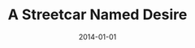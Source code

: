 ---
subheader: ''
description: "<p>September 25-October 4, 2014<br/>\nLogan Center, Theater West</p>\
  \ <p>The TAPS Acting Studio gathers student actors under professional direction\
  \ to hone and showcase their skills. This year, jazz penetrates the sweltering New\
  \ Orleans summer air in Tennessee Williams's classic\_<em>A Streetcar Named Desire</em>.\
  \ Desperate romanticism and determined realism collide when Stella's sister Blanche\
  \ enters a home that Stanley considers his own. Love, understanding and compassion\
  \ are clucked and clocked by inescapable truths and indomitable wills. Muster the\
  \ courage to experience our Fall 2014 Season opener, as these desperate characters\
  \ find the strength to meet the American Dream head on.</p> <p>By <strong>Tennessee\
  \ Williams</strong><br/>\nDirected by<strong> Audrey Francis</strong></p><p><strong>CAST</strong></p><p><strong>Cameron\
  \ Vanderwerf</strong><span> (Stanley Kowalski) is a third-year English and TAPS\
  \ major in the College. Past University Theater roles include Lysander in </span>A\
  \ Midsummer Night\u2019s Dream<span>, Ernst in </span>Cabaret<span>, Launcelot in\
  \ </span>The Merchant of Venice<span>, and Billy in </span>The Real Thing<span>.\_\
  </span></p><p><strong>Sophie Kennedy</strong><span> (Blanche Dubois), a third-year\
  \ Political Science and TAPS major, is grateful for the many experiences she\u2019\
  s shared with the UT/TAPS community over the course of the last 2 years, including\
  \ as an actor in </span>Two Gentlemen of Verona<span>, Hotel Nepenthe, The Vagina\
  \ Monologues, and As You Like It. Outside of UT, Sophie is also a proud member of\
  \ BlackBox ACADEMY\u2019s Summer 2014 ensemble, here in Chicago. She is thrilled\
  \ to be diving into the challenging and poignant world of Tennessee Williams with\
  \ so many talented and passionate artists.</span></p><p><strong>Chris Deakin</strong>\
  \ <span>(Harold \u201CMitch\u201D Mitchell) is a fourth-year undergraduate majoring\
  \ in Theater and Performance Studies. His credits include </span>Buried in Bughouse\
  \ Square: A Studs Terkel Circus<span> (Narrator), New Work Week (director: \u201C\
  Stop/See\u201D/curator), </span>Godspell<span> (musician), </span>Springwood Central\
  \ Honors Society<span> (writer/director), </span>Hedda Gabler<span> (Eilert Lovborg),\
  \ </span>The House of Yes<span> (Marty), </span>The Merchant of Venice<span> (Salanio,\
  \ Prince of Arragon), </span>The Glass Menagerie<span> (Tom), </span>The Lion in\
  \ Winter<span> (John), </span>Twelfth Night<span> (Sebastian) and </span>The Violet\
  \ Hour<span> (Denny). He has also served as Assistant to the Director and the Managing\
  \ Director of TAPS, and is a member of UT committee.\_</span></p> <p><strong>Alex\
  \ Morales</strong><span> (Pablo Gonzalez/Doctor) is a rising second-year most recently\
  \ from North Carolina. Since coming to Chicago, he has starred in the Fire Escape\
  \ film </span>Benison<span> and returned to the stage as the text-obsessed Simon\
  \ Barr in </span>Springwood Central Honors Society<span>.</span></p><p>Alex Hearn<span>\
  \ (Steve Hubbell) is a second-year in the College and is very excited to be a part\
  \ of Streetcar. This is his first acting role in a UT production, but previously\
  \ he has directed a workshop production of </span>The Still Alarm<span> by George\
  \ Kaufman and has performed as a part of Attori Senza Paura, U of C\u2019s only\
  \ Commedia dell\u2019Arte troupe.</span></p><p><strong>Alexandra Merritt Mathews</strong><span>\
  \ (Eunice Hubbell) is an actor, director and writer based in Chicago and Buffalo.\
  \ Previous roles include: B</span>efore the Window<span> (devised) (Violet Hammond),\
  \ </span>Cabaret <span>(Fr\xE4ulein Schneider), </span>PLATH/HUGHES<span> (Sylvia\
  \ Plath), </span>The Drowsy Chaperone<span> (The Drowsy Chaperone), </span>ALICES:\
  \ Adventures in Wonderland<span> (Secunda), </span>The Taming of the Shrew<span>\
  \ (devised) (Kate), </span>\u2018Tis Pity She\u2019s A Whore<span> (Richardetto),\
  \ </span>An Actor Prepares<span> (Stanislavski #4), </span>Coriolanus<span> (Menenius\
  \ Agrippa/Fight Captain), and </span>A Chorus Line<span> (Sheila Bryant). Film credits\
  \ include: </span>Dwelling<span> and </span>Battledogs<span>. Alexandra is the founder\
  \ and director of Curtain Up! at Nichols School in Buffalo. She is a fourth-year\
  \ in the College, majoring in Comparative Literature and minoring in Theater and\
  \ Performance Studies. She is the Musical Director of Soul Umoka and she is a member\
  \ of the dance ensemble Balkanske Igre. Be sure to see her in the remount of PLATH/HUGHES\
  \ this fall at Gorilla Tango Theatre! Visit </span><a href=\"http://alexandramerrittmathews.appspot.com\"\
  >alexandramerrittmathews.appspot.com</a><span> for further information.</span></p><p><strong>Stephanie\
  \ Litchfield</strong><span> (Stella Kowalski) is a fourth-year TAPS and Comparative\
  \ Literature double major in the College. Previous UT credits include </span>The\
  \ Hamletmachine<span> (Ophelia) and </span>The Real Thing<span> (Debbie). Non-UT\
  \ credits include </span>Love\u2019s Labours Lost<span> (Katherine), </span>Volpone<span>\
  \ (Celia), and </span>Strains of Triumph <span>(Ann). In addition to her studies\
  \ at the College, she has also studied acting at the American Conservatory Theater\
  \ (San Francisco), Black Box Acting (Chicago) and the Susan Batson Studio (NYC).\_\
  </span></p><p><strong>Ty Easley</strong><span><strong> </strong>(Collector/Asst.\
  \ Dramaturg) is a third-year in the College and frequently declares his major to\
  \ be Physics and Math. While most of his time at UChicago has been spent with Attori\
  \ Senza Paura (UChicago\u2019s only Commedia dell\u2019Arte troupe), he\u2019s also\
  \ had the pleasure of playing piano for Spring 2014\u2019s production of </span>Cabaret<span>\
  \ and Fall 2014\u2019s devised workshop </span>Barely There<span>, sound designing\
  \ </span>Cabaret<span> and Winter 2014\u2019s production of </span>A Midsummer Night\u2019\
  s Dream<span>, and acting in New Work Week. He\u2019s looking forward to sound designing\
  \ Henry V in the fall and directing Commedia\u2019s Fall showcase.</span></p><p><strong>PRODUCTION\
  \ STAFF</strong></p><p><strong>Laura Beth Ashlock</strong><span> (Production Manager)\
  \ has been professionally Stage Managing and Production Managing for the past 10\
  \ years. She comes to University Theatre from Emerald City Theatre Company where\
  \ she served as the Production Manager overseeing all mainstage and touring productions.\
  \ Laura has also worked at Steppenwolf Theatre Company as the Production Management\
  \ Apprentice and Chicago Shakespeare Theatre as the Production Management Intern.\
  \ Her Stage Management highlights include being the Resident Stage Manager at the\
  \ Dorset Theater Festival in Vermont, Stage Manager for the Human Festival in Chicago\
  \ as well as numerous New Plays and World Premieres. Laura holds a BFA in Stage\
  \ Management from The Theatre School-De Paul University.</span><br/>\n\_</p><p><strong>\xC9\
  amon Boylan</strong> (Asst. Scenic Designer) is a fourth-year studying TAPS and\
  \ English Literature. Most recently he directed and conceived Before the Window,\
  \ a devised piece in fellowship with the University and has assistant directed professionally\
  \ around Chicago. With University Theater, he has directed Grey Gardens, The Glass\
  \ Menagerie, This Property is Condemned, A Monologue from The Taming of the Shrew,\
  \ was Assistant Director for The House of Yes, and looks forward to directing Macbeth\
  \ this Fall. Also with University Theater, he has acted in Cabaret (Emcee). Reefer\
  \ Madness (Lecturer), Henry VI (Warwick),\_<em>What I Meant Was</em> (Fritzie) and\
  \ worked on staff for <em>The Merchant of Venice</em> and <em>Godspell</em>. He\
  \ also has written and directed for New Work Week, Arts Apocalypse and co-curates\
  \ the quarterly Theater[24] festival, in which he has performed many times. As a\
  \ TAPS student staff member he serves as Front of House Manager North.</p><p><strong>Nicholas\
  \ J. Carroll</strong> (Master Electrician) has been a filmmaker and theater artist\
  \ for over 15 years, and has been North Theater Manager for TAPS since 2012. As\
  \ Director of Films at The New Colony (TNC), Nick directed two short films: So Many\
  \ Days and the documentary Script Comes Last, an examination of The New Colony Process\
  \ for creating new works of film, theater, music, and more. He also produced and\
  \ directed B-Side Studio with TNC, a live studio web series. As a lighting designer,\
  \ his highlights include TNC\u2019s 5 Lesbians Eating a Quiche Off-Broadway at the\
  \ SoHo Playhouse, Actor\u2019s Gymnasium, and Hank Williams: Lost Highway with Filament\
  \ Theatre Ensemble. He has had the pleasure of working with Redmoon, Bailiwick Chicago,\
  \ Mercury Theater, Writers Theatre, Blue Man Group Chicago, Lookingglass Theatre,\
  \ Court Theatre, Chicago Shakespeare, Dunkirk Studios, and Refractory Films in a\
  \ variety of roles.</p><p><strong>Marisa Chilberg</strong> (Asst. Costume Designer)\
  \ is a fourth-year Theater and Performance Studies major in the College. University\
  \ Theater credits in design include Grey Gardens, The Credeaux Canvas, Henry VI,\
  \ and Cymbeline in addition to numerous directing and dramaturgy credits. Marisa\
  \ is thrilled to be preparing costume designs for this fall\u2019s production of\
  \ Macbeth and working as costume designer for Manual Cinema\u2019s premiere of Mementos\
  \ Mori at the MCA this January. She plans to pursue a career in costume design after\
  \ graduation.</p><p><strong>Audrey Francis</strong> (Director) is elated to be directing\
  \ again at the University of Chicago. Audrey has acted, directed and taught in Chicago\
  \ for over ten years. She teaches advanced acting at the University of Chicago,\
  \ Steppenwolf, and Black Box Acting\u2014where she is also the co-owner and founder.\
  \ Audrey is a Jeff Nominated actor who has been on stage at Steppenwolf, The Goodman,\
  \ Victory Gardens, Writers Theatre, Northlight, Pine Box Theater, The Hypocrites\
  \ and many other Chicago venues. She has worked on several television shows, most\
  \ recently including Season 1 and 2 of the NBC Network series, Chicago Fire. Audrey\
  \ can also be seen in the two upcoming feature films, Medal of Victory and Dig Two\
  \ Graves. Audrey will be on stage again next spring in The Herd, directed by Frank\
  \ Galati at Steppenwolf Theatre.</p><p><strong>Matthew Gawryk</strong> (Lighting\
  \ Supervisor) works primarily as a lighting designer here in Chicago, but has worn\
  \ many hats while producing theater, dance, and music.\_ The Theater School at DePaul\
  \ University graduated him in 2004 with a BFA in Lighting Design. His work has been\
  \ seen at A Red Orchid, Mary-Arrchie, Piven, Second City, Lookingglass, and many\
  \ other theaters.\_ He has toured domestically and internationally with Hubbard\
  \ Street Dance and hit the road for a while with the gypsy/punk/marching band Mucca\
  \ Pazza. A variety of\_theatrical outreach programs and summer camps have given\
  \ him\_children to instruct in stage design, including the Chicago High School for\
  \ the Arts during the 2010-2011 school year. He is a co-recipient of an After Dark\
  \ Award, and a Jeff Award Nominee.</p><p><strong>David Goodman-Edberg</strong> (Lighting\
  \ Designer) is a TAPS major at the University. He has designed the lights for a\
  \ number of on-campus theater and dance productions. Most recently with UT he designed\
  \ Godspell and Fool for Love. Outside of the University, David has had the opportunity\
  \ to work in Chicago with such venues as Chicago Shakespeare Theater, Court Theatre,\
  \ Marriott Theater Lincolnshire, Athenaeum Theater, Ruth Page Center for Dance,\
  \ Columbia College Dance Center, and Theater Wit, as primarily a freelance electrician.\_\
  </p><p><strong>Matt Hawkins </strong>(Fight Director) is a Chicago-based director,\
  \ actor and fight choreographer.\_ He is a Founding Member of The House Theatre\
  \ of Chicago, an Artistic Associate and Resident Director with Strawdog Theatre\
  \ and the recipient of five Jeff Awards.\_ He currently teaches Musical Theater\
  \ Techniques at Northwestern University, and Movement and Stage Combat at Loyola\
  \ University. Hawkins holds a BFA in Acting from Southern Methodist University and\
  \ an MFA in Directing from The University of Iowa. He is married to Stacy Stoltz.\_\
  </p><p><strong>Sara Lu </strong>(Sound Designer) is a fourth-year studying Biology\
  \ and Music. She has been working with University Theater since her first year.\
  \ She has sound designed Reefer Madness, This is Our Youth, The Credeaux Canvas,\
  \ The Drowsy Chaperone, Hedda Gabler, Fool for Love, and Much Ado About Nothing,\
  \ and assistant designed The Homecoming and An Actor Prepares. In the fall, she\
  \ will be sound designing Macbeth (dir: \xC9amon Boylan).</p><p><strong>James Newton</strong>\
  \ (Music Director) is a self-taught musician excited to be making his theatrical\
  \ debut as a composer with TAPS. He is a third-year in the College studying English,\
  \ Creative Writing, and Physics.</p> <p><strong>Jenny Pinson </strong>(Properties\
  \ Designer) has been a freelance Properties Designer in Chicago since her graduation\
  \ in 2006 from The Theatre School of DePaul University where she received her BFA\
  \ in Theatre Technology.\_ She\u2019s had the opportunity to work with a variety\
  \ of theatre companies in the Chicagoland area including, Theater Wit, Redtwist\
  \ Theatre, Oakton Community College, Route 66 Theatre Company, TUTA, Drury Lane\
  \ Oakbrook, and Emerald City Theatre Company to name a few.</p><p><strong>Nathan\
  \ R. Rohrer </strong>(Costume Designer) has been a successful theatrical costume\
  \ designer in Chicago since 2007 with over 100 productions to his name. His costume\
  \ designs have been seen in theatre and dance productions citywide. He has worked\
  \ with numerous Chicago dance companies, Hubbard Street Dance Chicago, River North\
  \ Chicago Dance, Thodos Dance Chicago, Deeply Rooted Productions, and many others.\
  \ Nathan has also designed for such theatre companies as Lifeline Theatre, Griffin\
  \ Theatre, CityLit Theatre, and Emerald City Theatre, and has also worked with Chicago\
  \ Shakespeare Theatre, Marriott-Lincolnshire Theatre, Northwestern University, and\
  \ countless other performing arts entities nationwide. His picturesque costume renderings\
  \ have been exhibited and sold in art galleries, and have been featured in Time\
  \ Out Chicago. In addition to working as a freelance costume designer, Nathan is\
  \ currently costume designer-in-residence at both Thodos Dance Chicago and Chicago\
  \ Repertory Ballet, where he is a founding member. Nathan received his BA from the\
  \ University of Wisconsin\u2013Stevens Point.</p><p><strong>Jacob Sevart </strong>(Stage\
  \ Manager) is a second-year Computer Science major in the College and a lifelong\
  \ technical theater enthusiast. Previous UT/TAPS credits include Hedda Gabler (Asst.\
  \ Lighting Designer), Grey Gardens (Sound Board Op.), Godspell (Asst. Stage Manager)\
  \ and Much Ado About Nothing (Stage Manager). He also works as an Audio Engineer\
  \ at the Logan Performance Hall and a Technician at Mandel Hall.\_</p> <p><strong>Jessica\
  \ Kuehnau Wardell</strong> (Scenic Designer) is a Chicago-based scenic and costume\
  \ designer, as well as a scenic and fine art painter.\_ Her credits include Hypocrites,\
  \ Rivendell Theatre (Jeff recommended These Shining Lives), Griffin Theatre (Jeff\
  \ recommended Company, Journey\u2019s End), Steep Theatre, A Red Orchid, Lifeline\
  \ Theatre, The Building Stage, Pegasus Players, Circle Theatre and Metropolis Performing\
  \ Arts Center.\_ International credits include set/costume design for the UK premiere\
  \ of Andras Visky\u2019s Juliet presented at the Edinburgh Fringe Festival (Edinburgh,\
  \ Scotland).\_ Jessica is a founding ensemble member of Adventure Stage Chicago\
  \ and Backstage Theatre Company and artistic associate with MPAACT where she was\
  \ awarded the Black Theatre Alliance Award for the best scenic design (2012).\_\
  \ Jessica earned her MFA from Northwestern University in 2007, and is currently\
  \ the Director of Design for TAPS at University of Chicago. Check out her online\
  \ portfolio at<a href=\"http://jesskdesign.com\">\_jesskdesign.com</a>.</p><p><strong>Dani\
  \ Wieder </strong>(Assistant Director) is a third-year in the College. She has previously\
  \ directed Cabaret, a main stage production, and Barely There, a devised musical\
  \ theater workshop, with UT. She has also participated as a dramaturge, actor, and\
  \ the Dean\u2019s Men Liaison to UT Committee.</p><p><strong>Special Thanks to all\
  \ the carpenters, electricians, painters, and technical support.</strong></p><p>\_\
  </p><p>\_</p>"
slug: streetcar-named-desire
title: A Streetcar Named Desire
layout: show-info
quarter: fall
year: 2014
season: 2014-2015 Shows
date: 2014-01-01

---